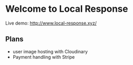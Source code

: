 # Welcome to Local Response
Live demo: http://www.local-response.xyz/

## Plans
- user image hosting with Cloudinary
- Payment handling with Stripe
